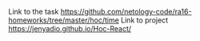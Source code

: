 Link to the task https://github.com/netology-code/ra16-homeworks/tree/master/hoc/time
Link to project https://jenyadio.github.io/Hoc-React/